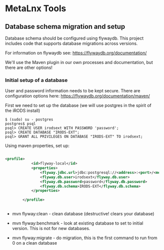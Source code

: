 # MetaLnx Tools

## Database schema migration and setup

Database schema should be configured using flywaydb. This project includes code that supports database migrations 
across versions.

For information on flywaydb see: https://flywaydb.org/documentation/

We'll use the Maven plugin in our own processes and documentation, but there are other options!

### Initial setup of a database

User and password information needs to be kept secure. There are configuration options here: https://flywaydb.org/documentation/maven/

First we need to set up the database (we will use postgres in the spirit of the iRODS install)
```
$ (sudo) su - postgres
postgres$ psql
psql> CREATE USER irodsext WITH PASSWORD 'password';
psql> CREATE DATABASE "IRODS-EXT";
psql> GRANT ALL PRIVILEGES ON DATABASE "IRODS-EXT" TO irodsext;

```
Using maven properties, set up:

```xml

<profile>
			<id>flyway-local</id>
			<properties>
				<flyway.jdbc.url>jdbc:postgresql://<address>:<port>/<metalnx-db-name></flyway.jdbc.url>
				<flyway.db.user>irodsext</flyway.db.user>
				<flyway.db.password>password</flyway.db.password>
				<flyway.db.schema>IRODS-EXT</flyway.db.schema>
			</properties>
		
		</profile>
	


```

* mvn flyway:clean - clean database (destructive! clears your database)

* mvn flyway:benchmark - look at existing database to set to initial version. This is not for new databases.

* mvn flyway:migrate - do migration, this is the first command to run from 0 on a clean database
